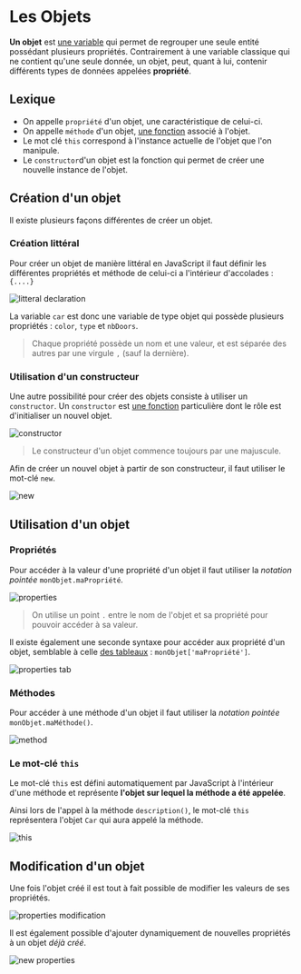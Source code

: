 # Les Objets

**Un objet** est [une variable](https://github.com/TresorDeKelloggS/Lille_JavaScript_Wiki/blob/master/md/variables/Les_Variables.md) qui permet de regrouper une seule entité possédant plusieurs propriétés. Contrairement à une variable classique qui ne contient qu'une seule donnée, un objet, peut, quant à lui, contenir différents types de données appelées **propriété**.

## Lexique

* On appelle `propriété` d'un objet, une caractéristique de celui-ci.
* On appelle `méthode` d'un objet, [une fonction]() associé à l'objet.
* Le mot clé `this` correspond à l'instance actuelle de l'objet que l'on manipule.
* Le `constructor`d'un objet est la fonction qui permet de créer une nouvelle instance de l'objet.

## Création d'un objet

Il existe plusieurs façons différentes de créer un objet.

### Création littéral

Pour créer un objet de manière littéral en JavaScript il faut définir les différentes propriétés et méthode de celui-ci a l'intérieur d'accolades : `{....}`

![litteral declaration](https://raw.githubusercontent.com/TresorDeKelloggS/Lille_JavaScript_Wiki/master/ressources/objects/litteral.png)

La variable `car` est donc une variable de type objet qui possède plusieurs propriétés : `color`, `type` et `nbDoors`.
>Chaque propriété possède un nom et une valeur, et est séparée des autres par une virgule `,` (sauf la dernière).

### Utilisation d'un constructeur

Une autre possibilité pour créer des objets consiste à utiliser un `constructor`. Un `constructor` est [une fonction]() particulière dont le rôle est d'initialiser un nouvel objet.

![constructor](https://raw.githubusercontent.com/TresorDeKelloggS/Lille_JavaScript_Wiki/master/ressources/objects/constructor.png)

>﻿﻿Le constructeur d'un objet commence toujours par une majuscule.

Afin de créer un nouvel objet à partir de son constructeur, il faut utiliser le mot-clé `new‌`.

![new](https://raw.githubusercontent.com/TresorDeKelloggS/Lille_JavaScript_Wiki/master/ressources/objects/new.png)

## Utilisation d'un objet

### Propriétés

Pour accéder à la valeur d'une propriété d'un objet il faut utiliser la *notation pointée* `monObjet.maPropriété`.

![properties](https://raw.githubusercontent.com/TresorDeKelloggS/Lille_JavaScript_Wiki/master/ressources/objects/properties.png)

>On utilise un point `.` entre le nom de l'objet et sa propriété pour pouvoir accéder à sa valeur.

Il existe également une seconde syntaxe pour accéder aux propriété d'un objet, semblable à celle [des tableaux](https://github.com/TresorDeKelloggS/Lille_JavaScript_Wiki/blob/master/md/tabs/Les_tableaux.md) : `monObjet['maPropriété']`.

![properties tab](https://raw.githubusercontent.com/TresorDeKelloggS/Lille_JavaScript_Wiki/master/ressources/objects/properties_tab.png)

### Méthodes 

Pour accéder à une méthode d'un objet il faut utiliser la *notation pointée* `monObjet.maMéthode()`.

![method](https://raw.githubusercontent.com/TresorDeKelloggS/Lille_JavaScript_Wiki/master/ressources/objects/method.png)

### Le mot-clé `this`

Le mot-clé `this` est défini automatiquement par JavaScript à l'intérieur d'une méthode et représente **l'objet sur lequel la méthode a été appelée**.

Ainsi lors de l'appel à la méthode `description()`, le mot-clé `this` représentera l'objet `Car` qui aura appelé la méthode.

![this](https://raw.githubusercontent.com/TresorDeKelloggS/Lille_JavaScript_Wiki/master/ressources/objects/this.png)

## Modification d'un objet

Une fois l'objet créé il est tout à fait possible de modifier les valeurs de ses propriétés.

![properties modification](https://raw.githubusercontent.com/TresorDeKelloggS/Lille_JavaScript_Wiki/master/ressources/objects/properties_modif.png)

Il est également possible d'ajouter dynamiquement de nouvelles propriétés à un objet *déjà créé*.

![new properties](https://raw.githubusercontent.com/TresorDeKelloggS/Lille_JavaScript_Wiki/master/ressources/objects/new_properties.png)
